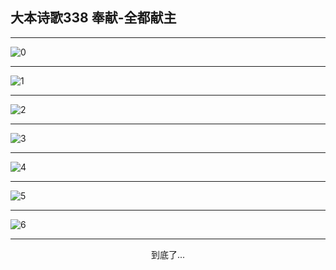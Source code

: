 
## 大本诗歌338 奉献-全都献主
        
<div id="aplayer0"></div>

---

<img alt="0" data-original="/data/d0338/0.png">

---

<img alt="1" data-original="/data/d0338/1.png">

---

<img alt="2" data-original="/data/d0338/2.png">

---

<img alt="3" data-original="/data/d0338/3.png">

---

<img alt="4" data-original="/data/d0338/4.png">

---

<img alt="5" data-original="/data/d0338/5.png">

---

<img alt="6" data-original="/data/d0338/6.png">

---

<p style="text-align: center">到底了...</p>

<script src="/js/dist-view.js"></script>

<script>
MAIN.id = 'd0338';
        
const ap0 = new APlayer({
    container: document.getElementById('aplayer0'),
    volume: 1,
    loop: 'none',
    preload: 'none',
    audio: [{
        name: '大本诗歌338.mp3',
        artist: '大本诗歌',
        url: 'https://res.wx.qq.com/voice/getvoice?mediaid=MzI0NTk3MDM5M18yMjQ3NDkxODI1',
        cover: '/favicon'
    }]
});
</script>
